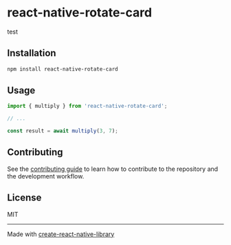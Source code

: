 # react-native-rotate-card

test

## Installation

```sh
npm install react-native-rotate-card
```

## Usage

```js
import { multiply } from 'react-native-rotate-card';

// ...

const result = await multiply(3, 7);
```

## Contributing

See the [contributing guide](CONTRIBUTING.md) to learn how to contribute to the repository and the development workflow.

## License

MIT

---

Made with [create-react-native-library](https://github.com/callstack/react-native-builder-bob)
